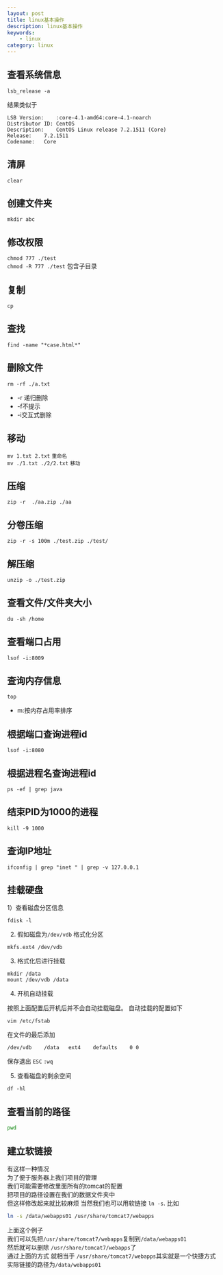 ```yaml
---
layout: post
title: linux基本操作
description: linux基本操作
keywords: 
    - linux
category: linux
---
```


## 查看系统信息

`lsb_release -a`

结果类似于

```
LSB Version:	:core-4.1-amd64:core-4.1-noarch
Distributor ID:	CentOS
Description:	CentOS Linux release 7.2.1511 (Core) 
Release:	7.2.1511
Codename:	Core
```

## 清屏

`clear` 

## 创建文件夹

`mkdir abc`

## 修改权限

`chmod 777 ./test`   
`chmod -R 777 ./test`  包含子目录

## 复制

`cp` 
 
## 查找 

`find -name "*case.html*"`

## 删除文件

`rm -rf ./a.txt`  
 
- -r 递归删除
- -f不提示
- -i交互式删除  

## 移动

`mv 1.txt 2.txt` `重命名`  
`mv ./1.txt ./2/2.txt` `移动`

## 压缩

`zip -r  ./aa.zip ./aa`

## 分卷压缩  

`zip -r -s 100m ./test.zip ./test/`

## 解压缩 
 
`unzip -o ./test.zip `

## 查看文件/文件夹大小 
 
`du -sh /home`

## 查看端口占用  

`lsof -i:8009`


## 查询内存信息
`top`  

+ m:按内存占用率排序  

## 根据端口查询进程id

`lsof -i:8080`

## 根据进程名查询进程id

`ps -ef | grep java`

## 结束PID为1000的进程 
 
`kill -9 1000`

## 查询IP地址

`ifconfig | grep "inet " | grep -v 127.0.0.1`


## 挂载硬盘

1）查看磁盘分区信息

```
fdisk -l
```

2) 假如磁盘为`/dev/vdb` 格式化分区

```
mkfs.ext4 /dev/vdb
```

3) 格式化后进行挂载

```
mkdir /data
mount /dev/vdb /data
```

4) 开机自动挂载

按照上面配置后开机后并不会自动挂载磁盘。
自动挂载的配置如下

```
vim /etc/fstab
```

在文件的最后添加

```
/dev/vdb	/data	ext4	defaults	0 0 
```

保存退出 `ESC` `:wq`

5) 查看磁盘的剩余空间

```
df -hl
```

## 查看当前的路径

```bash
pwd
```

## 建立软链接

有这样一种情况  
为了便于服务器上我们项目的管理  
我们可能需要修改里面所有的tomcat的配置   
把项目的路径设置在我们的数据文件夹中  
但这样修改起来就比较麻烦 当然我们也可以用软链接 `ln -s`. 
比如

```bash
ln -s /data/webapps01 /usr/share/tomcat7/webapps
```

上面这个例子  
我们可以先把`/usr/share/tomcat7/webapps`复制到`/data/webapps01`  
然后就可以删除 `/usr/share/tomcat7/webapps`了  
通过上面的方式 就相当于 `/usr/share/tomcat7/webapps`其实就是一个快捷方式  
实际链接的路径为`/data/webapps01`